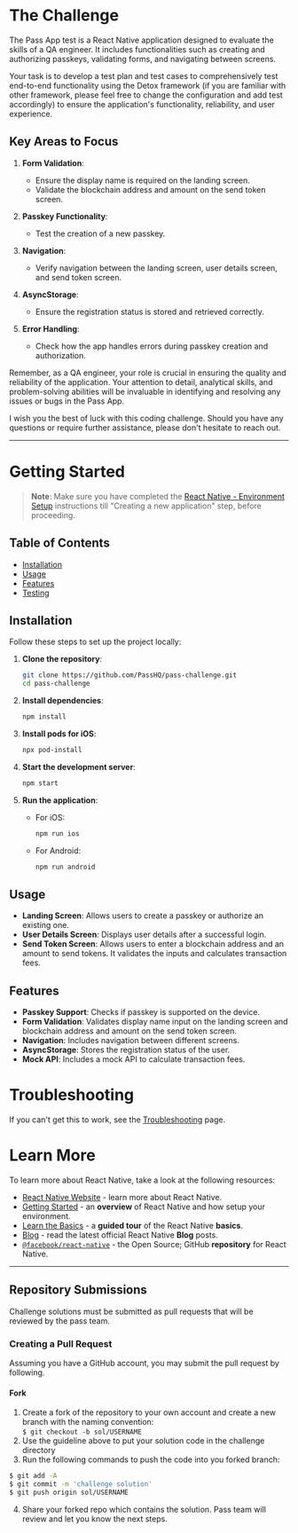 # The Challenge

The Pass App test is a React Native application designed to evaluate the skills of a QA engineer. It includes functionalities such as creating and authorizing passkeys, validating forms, and navigating between screens. 

Your task is to develop a test plan and test cases to comprehensively test end-to-end functionality using the Detox framework (if you are familiar with other framework, please feel free to change the configuration and add test accordingly) to ensure the application's functionality, reliability, and user experience.

## Key Areas to Focus

1. **Form Validation**:
    - Ensure the display name is required on the landing screen.
    - Validate the blockchain address and amount on the send token screen.

2. **Passkey Functionality**:
    - Test the creation of a new passkey.

3. **Navigation**:
    - Verify navigation between the landing screen, user details screen, and send token screen.

4. **AsyncStorage**:
    - Ensure the registration status is stored and retrieved correctly.

5. **Error Handling**:
    - Check how the app handles errors during passkey creation and authorization.

Remember, as a QA engineer, your role is crucial in ensuring the quality and reliability of the application. Your attention to detail, analytical skills, and problem-solving abilities will be invaluable in identifying and resolving any issues or bugs in the Pass App.

I wish you the best of luck with this coding challenge. Should you have any questions or require further assistance, please don't hesitate to reach out.

---

# Getting Started

>**Note**: Make sure you have completed the [React Native - Environment Setup](https://reactnative.dev/docs/environment-setup) instructions till "Creating a new application" step, before proceeding.

## Table of Contents

- [Installation](#installation)
- [Usage](#usage)
- [Features](#features)
- [Testing](#testing)

## Installation

Follow these steps to set up the project locally:

1. **Clone the repository**:
    ```sh
    git clone https://github.com/PassHQ/pass-challenge.git
    cd pass-challenge
    ```

2. **Install dependencies**:
    ```sh
    npm install
    ```

3. **Install pods for iOS**:
    ```sh
    npx pod-install
    ```

4. **Start the development server**:
    ```sh
    npm start
    ```

5. **Run the application**:
    - For iOS:
      ```sh
      npm run ios
      ```
    - For Android:
      ```sh
      npm run android
      ```

## Usage

- **Landing Screen**: Allows users to create a passkey or authorize an existing one.
- **User Details Screen**: Displays user details after a successful login.
- **Send Token Screen**: Allows users to enter a blockchain address and an amount to send tokens. It validates the inputs and calculates transaction fees.

## Features

- **Passkey Support**: Checks if passkey is supported on the device.
- **Form Validation**: Validates display name input on the landing screen and blockchain address and amount on the send token screen.
- **Navigation**: Includes navigation between different screens.
- **AsyncStorage**: Stores the registration status of the user.
- **Mock API**: Includes a mock API to calculate transaction fees.

# Troubleshooting

If you can't get this to work, see the [Troubleshooting](https://reactnative.dev/docs/troubleshooting) page.


# Learn More

To learn more about React Native, take a look at the following resources:

- [React Native Website](https://reactnative.dev) - learn more about React Native.
- [Getting Started](https://reactnative.dev/docs/environment-setup) - an **overview** of React Native and how setup your environment.
- [Learn the Basics](https://reactnative.dev/docs/getting-started) - a **guided tour** of the React Native **basics**.
- [Blog](https://reactnative.dev/blog) - read the latest official React Native **Blog** posts.
- [`@facebook/react-native`](https://github.com/facebook/react-native) - the Open Source; GitHub **repository** for React Native.

---

## Repository Submissions

Challenge solutions must be submitted as pull requests that will be reviewed by the pass team.

### Creating a Pull Request

Assuming you have a GitHub account, you may submit the pull request by following.

#### Fork

1. Create a fork of the repository to your own account and create a new branch with the naming convention:\
   `$ git checkout -b sol/USERNAME`
2. Use the guideline above to put your solution code in the challenge directory
3. Run the following commands to push the code into you forked branch:

```sh
$ git add -A
$ git commit -m 'challenge solution'
$ git push origin sol/USERNAME
```

4. Share your forked repo which contains the solution. Pass team will review and let you know the next steps.
